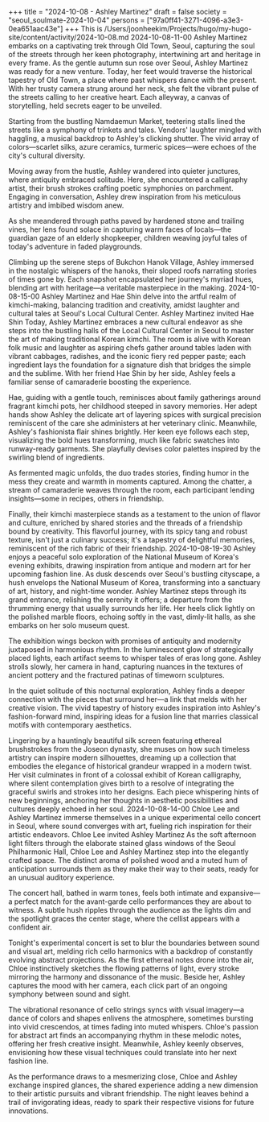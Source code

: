 +++
title = "2024-10-08 - Ashley Martinez"
draft = false
society = "seoul_soulmate-2024-10-04"
persons = ["97a0ff41-3271-4096-a3e3-0ea651aac43e"]
+++
This is /Users/joonheekim/Projects/hugo/my-hugo-site/content/activity/2024-10-08.md
2024-10-08-11-00
Ashley Martinez embarks on a captivating trek through Old Town, Seoul, capturing the soul of the streets through her keen photography, intertwining art and heritage in every frame.
As the gentle autumn sun rose over Seoul, Ashley Martinez was ready for a new venture. Today, her feet would traverse the historical tapestry of Old Town, a place where past whispers dance with the present. With her trusty camera strung around her neck, she felt the vibrant pulse of the streets calling to her creative heart. Each alleyway, a canvas of storytelling, held secrets eager to be unveiled.

Starting from the bustling Namdaemun Market, teetering stalls lined the streets like a symphony of trinkets and tales. Vendors' laughter mingled with haggling, a musical backdrop to Ashley's clicking shutter. The vivid array of colors—scarlet silks, azure ceramics, turmeric spices—were echoes of the city's cultural diversity.

Moving away from the hustle, Ashley wandered into quieter junctures, where antiquity embraced solitude. Here, she encountered a calligraphy artist, their brush strokes crafting poetic symphonies on parchment. Engaging in conversation, Ashley drew inspiration from his meticulous artistry and imbibed wisdom anew.

As she meandered through paths paved by hardened stone and trailing vines, her lens found solace in capturing warm faces of locals—the guardian gaze of an elderly shopkeeper, children weaving joyful tales of today's adventure in faded playgrounds.

Climbing up the serene steps of Bukchon Hanok Village, Ashley immersed in the nostalgic whispers of the hanoks, their sloped roofs narrating stories of times gone by. Each snapshot encapsulated her journey's myriad hues, blending art with heritage—a veritable masterpiece in the making.
2024-10-08-15-00
Ashley Martinez and Hae Shin delve into the artful realm of kimchi-making, balancing tradition and creativity, amidst laughter and cultural tales at Seoul's Local Cultural Center.
Ashley Martinez invited Hae Shin
Today, Ashley Martinez embraces a new cultural endeavor as she steps into the bustling halls of the Local Cultural Center in Seoul to master the art of making traditional Korean kimchi. The room is alive with Korean folk music and laughter as aspiring chefs gather around tables laden with vibrant cabbages, radishes, and the iconic fiery red pepper paste; each ingredient lays the foundation for a signature dish that bridges the simple and the sublime. With her friend Hae Shin by her side, Ashley feels a familiar sense of camaraderie boosting the experience.

Hae, guiding with a gentle touch, reminisces about family gatherings around fragrant kimchi pots, her childhood steeped in savory memories. Her adept hands show Ashley the delicate art of layering spices with surgical precision reminiscent of the care she administers at her veterinary clinic. Meanwhile, Ashley's fashionista flair shines brightly. Her keen eye follows each step, visualizing the bold hues transforming, much like fabric swatches into runway-ready garments. She playfully devises color palettes inspired by the swirling blend of ingredients. 

As fermented magic unfolds, the duo trades stories, finding humor in the mess they create and warmth in moments captured. Among the chatter, a stream of camaraderie weaves through the room, each participant lending insights—some in recipes, others in friendship.

Finally, their kimchi masterpiece stands as a testament to the union of flavor and culture, enriched by shared stories and the threads of a friendship bound by creativity. This flavorful journey, with its spicy tang and robust texture, isn't just a culinary success; it's a tapestry of delightful memories, reminiscent of the rich fabric of their friendship.
2024-10-08-19-30
Ashley enjoys a peaceful solo exploration of the National Museum of Korea's evening exhibits, drawing inspiration from antique and modern art for her upcoming fashion line.
As dusk descends over Seoul's bustling cityscape, a hush envelops the National Museum of Korea, transforming into a sanctuary of art, history, and night-time wonder. Ashley Martinez steps through its grand entrance, relishing the serenity it offers; a departure from the thrumming energy that usually surrounds her life. Her heels click lightly on the polished marble floors, echoing softly in the vast, dimly-lit halls, as she embarks on her solo museum quest.

The exhibition wings beckon with promises of antiquity and modernity juxtaposed in harmonious rhythm. In the luminescent glow of strategically placed lights, each artifact seems to whisper tales of eras long gone. Ashley strolls slowly, her camera in hand, capturing nuances in the textures of ancient pottery and the fractured patinas of timeworn sculptures.

In the quiet solitude of this nocturnal exploration, Ashley finds a deeper connection with the pieces that surround her—a link that melds with her creative vision. The vivid tapestry of history exudes inspiration into Ashley's fashion-forward mind, inspiring ideas for a fusion line that marries classical motifs with contemporary aesthetics.

Lingering by a hauntingly beautiful silk screen featuring ethereal brushstrokes from the Joseon dynasty, she muses on how such timeless artistry can inspire modern silhouettes, dreaming up a collection that embodies the elegance of historical grandeur wrapped in a modern twist. Her visit culminates in front of a colossal exhibit of Korean calligraphy, where silent contemplation gives birth to a resolve of integrating the graceful swirls and strokes into her designs. Each piece whispering hints of new beginnings, anchoring her thoughts in aesthetic possibilities and cultures deeply echoed in her soul.
2024-10-08-14-00
Chloe Lee and Ashley Martinez immerse themselves in a unique experimental cello concert in Seoul, where sound converges with art, fueling rich inspiration for their artistic endeavors.
Chloe Lee invited Ashley Martinez
As the soft afternoon light filters through the elaborate stained glass windows of the Seoul Philharmonic Hall, Chloe Lee and Ashley Martinez step into the elegantly crafted space. The distinct aroma of polished wood and a muted hum of anticipation surrounds them as they make their way to their seats, ready for an unusual auditory experience.

The concert hall, bathed in warm tones, feels both intimate and expansive—a perfect match for the avant-garde cello performances they are about to witness. A subtle hush ripples through the audience as the lights dim and the spotlight graces the center stage, where the cellist appears with a confident air.

Tonight's experimental concert is set to blur the boundaries between sound and visual art, melding rich cello harmonics with a backdrop of constantly evolving abstract projections. As the first ethereal notes drone into the air, Chloe instinctively sketches the flowing patterns of light, every stroke mirroring the harmony and dissonance of the music. Beside her, Ashley captures the mood with her camera, each click part of an ongoing symphony between sound and sight.

The vibrational resonance of cello strings syncs with visual imagery—a dance of colors and shapes enlivens the atmosphere, sometimes bursting into vivid crescendos, at times fading into muted whispers. Chloe's passion for abstract art finds an accompanying rhythm in these melodic notes, offering her fresh creative insight. Meanwhile, Ashley keenly observes, envisioning how these visual techniques could translate into her next fashion line.

As the performance draws to a mesmerizing close, Chloe and Ashley exchange inspired glances, the shared experience adding a new dimension to their artistic pursuits and vibrant friendship. The night leaves behind a trail of invigorating ideas, ready to spark their respective visions for future innovations.
